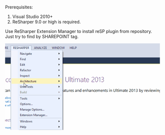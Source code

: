 ﻿---
Title: Installing reSP
FileName: installing-resp.html
---
Prerequisites:
1. Visual Studio 2010+
2. ReSharper 9.0 or high is required.

Use ReSharper Extension Manager to install reSP plugin from repository. Just try to find by SHAREPOINT tag.

<img src="_img/getting-started.gif" alt="getting started">
